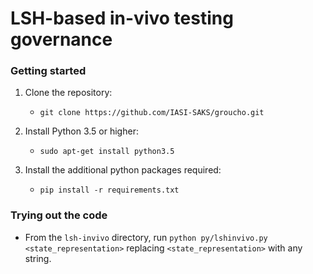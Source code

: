 # LSH-based in-vivo testing governance

### Getting started

1. Clone the repository:
   - `git clone https://github.com/IASI-SAKS/groucho.git`
 
2. Install Python 3.5 or higher:
   - `sudo apt-get install python3.5`

3. Install the additional python packages required:
   - `pip install -r requirements.txt`

### Trying out the code

 - From the `lsh-invivo` directory, run `python py/lshinvivo.py <state_representation>` replacing `<state_representation>` with any string.